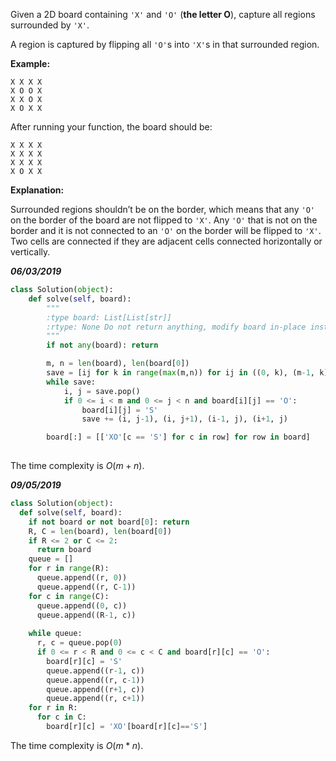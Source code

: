Given a 2D board containing `'X'` and `'O'` (**the letter O**), capture all regions surrounded by `'X'`.

A region is captured by flipping all `'O'`s into `'X'`s in that surrounded region.

**Example:**

```
X X X X
X O O X
X X O X
X O X X
```

After running your function, the board should be:

```
X X X X
X X X X
X X X X
X O X X
```

**Explanation:**

Surrounded regions shouldn’t be on the border, which means that any `'O'` on the border of the board are not flipped to `'X'`. Any `'O'` that is not on the border and it is not connected to an `'O'` on the border will be flipped to `'X'`. Two cells are connected if they are adjacent cells connected horizontally or vertically.



***06/03/2019***

```python
class Solution(object):
    def solve(self, board):
        """
        :type board: List[List[str]]
        :rtype: None Do not return anything, modify board in-place instead.
        """
        if not any(board): return

        m, n = len(board), len(board[0])
        save = [ij for k in range(max(m,n)) for ij in ((0, k), (m-1, k), (k, 0), (k, n-1))]
        while save:
            i, j = save.pop()
            if 0 <= i < m and 0 <= j < n and board[i][j] == 'O':
                board[i][j] = 'S'
                save += (i, j-1), (i, j+1), (i-1, j), (i+1, j)

        board[:] = [['XO'[c == 'S'] for c in row] for row in board]
        
```

The time complexity is $O(m+n)$.

***09/05/2019***

```python
class Solution(object):
  def solve(self, board):
    if not board or not board[0]: return
    R, C = len(board), len(board[0])
    if R <= 2 or C <= 2:
      return board
    queue = []
    for r in range(R):
      queue.append((r, 0))
      queue.append((r, C-1))
    for c in range(C):
      queue.append((0, c))
      queue.append((R-1, c))
     
    while queue:
      r, c = queue.pop(0)
      if 0 <= r < R and 0 <= c < C and board[r][c] == 'O':
        board[r][c] = 'S'
        queue.append((r-1, c))
        queue.append((r, c-1))
        queue.append((r+1, c))
        queue.append((r, c+1))
    for r in R:
      for c in C:
        board[r][c] = 'XO'[board[r][c]=='S']
```

The time complexity is $O(m*n)$.